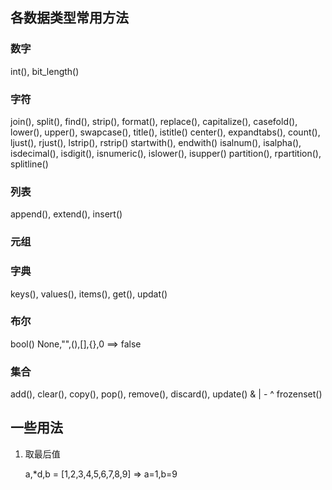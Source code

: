 ## 各数据类型常用方法

### 数字
		
int(), bit_length()

### 字符

join(), split(), find(), strip(),  format(), replace(), 
capitalize(), casefold(), lower(), upper(), swapcase(), title(), istitle()
center(), expandtabs(), count(), ljust(), rjust(), lstrip(), rstrip()
startwith(), endwith()
isalnum(), isalpha(), isdecimal(), isdigit(), isnumeric(), islower(), isupper()
partition(), rpartition(), splitline()

### 列表

append(), extend(), insert()

### 元组


### 字典

keys(), values(), items(), get(), updat()

### 布尔

 bool()   None,"",(),[],{},0 ==> false

### 集合

add(), clear(), copy(), pop(), remove(), discard(), update()
& | - ^
frozenset()


## 一些用法

1. 取最后值

	a,*d,b = [1,2,3,4,5,6,7,8,9] => a=1,b=9









